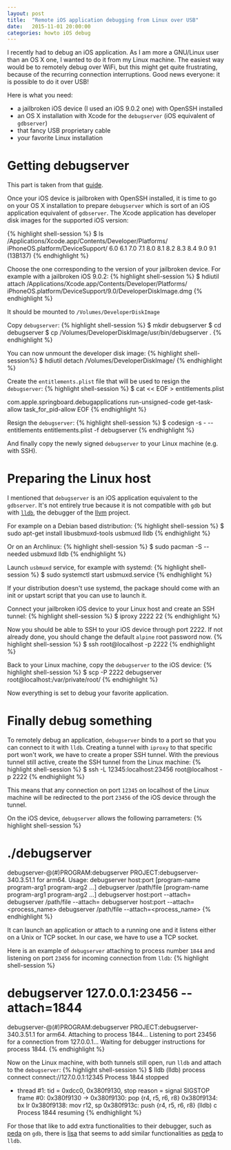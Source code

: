 ```yaml
---
layout: post
title:  "Remote iOS application debugging from Linux over USB"
date:   2015-11-01 20:00:00
categories: howto iOS debug
---
```

I recently had to debug an iOS application. As I am more a GNU/Linux user than an
OS X one, I wanted to do it from my Linux machine. The easiest way would be to
remotely debug over WiFi, but this might get quite frustrating, because of the
recurring connection interruptions. Good news everyone: it is possible to do it
over USB!

Here is what you need:

* a jailbroken iOS device (I used an iOS 9.0.2 one) with OpenSSH installed
* an OS X installation with Xcode for the `debugserver` (iOS equivalent of
  `gdbserver`)
* that fancy USB proprietary cable
* your favorite Linux installation

# Getting debugserver

This part is taken from that [guide][debugserver]. 

Once your iOS device is jailbroken with OpenSSH installed, it is time to go on
your OS X installation to prepare `debugserver` which is sort of an iOS
application equivalent of `gdbserver`. The Xcode application has developer disk
images for the supported iOS version:

{% highlight shell-session %}
$ ls /Applications/Xcode.app/Contents/Developer/Platforms/\
  iPhoneOS.platform/DeviceSupport/
6.0	6.1	7.0	7.1	8.0	8.1
8.2	8.3	8.4	9.0	9.1 (13B137)
{% endhighlight %}

Choose the one corresponding to the version of your jailbroken device. For
example with a jailbroken iOS 9.0.2:
{% highlight shell-session %}
$ hdiutil attach /Applications/Xcode.app/Contents/Developer/Platforms/\
  iPhoneOS.platform/DeviceSupport/9.0/DeveloperDiskImage.dmg
{% endhighlight %}

It should be mounted to `/Volumes/DeveloperDiskImage`

Copy `debugserver`:
{% highlight shell-session %}
$ mkdir debugserver
$ cd debugserver
$ cp /Volumes/DeveloperDiskImage/usr/bin/debugserver .
{% endhighlight %}

You can now unmount the developer disk image:
{% highlight shell-session%}
$ hdiutil detach /Volumes/DeveloperDiskImage/
{% endhighlight %}

Create the `entitlements.plist` file that will be used to resign the `debugserver`:
{% highlight shell-session %}
$ cat << EOF > entitlements.plist
<?xml version="1.0" encoding="UTF-8"?><!DOCTYPE plist PUBLIC "-//Apple//DTD PLIST 1.0//EN" "http://www.apple.com/DTDs/PropertyList-1.0.dtd">
<plist version="1.0"> 
  <dict> 
    <key>com.apple.springboard.debugapplications</key> 
    <true/> 
    <key>run-unsigned-code</key> 
    <true/> 
    <key>get-task-allow</key> 
    <true/> 
    <key>task_for_pid-allow</key> 
    <true/> 
  </dict> 
</plist>
EOF
{% endhighlight %}

Resign the `debugserver`:
{% highlight shell-session %}
$ codesign -s - --entitlements entitlements.plist -f debugserver
{% endhighlight %}

And finally copy the newly signed `debugserver` to your Linux machine (e.g. with SSH).

# Preparing the Linux host

I mentioned that `debugserver` is an iOS application equivalent to the
`gdbserver`. It's not entirely true because it is not compatible with `gdb` but
with [`lldb`][lldb], the debugger of the [llvm][llvm] project.

For example on a Debian based distribution:
{% highlight shell-session %}
$ sudo apt-get install libusbmuxd-tools usbmuxd lldb
{% endhighlight %}

Or on an Archlinux:
{% highlight shell-session %}
$ sudo pacman -S --needed usbmuxd lldb
{% endhighlight %}

Launch `usbmuxd` service, for example with systemd:
{% highlight shell-session %}
$ sudo systemctl start usbmuxd.service
{% endhighlight %}

If your distribution doesn't use systemd, the package should come with an init
or upstart script that you can use to launch it.

Connect your jailbroken iOS device to your Linux host and create an SSH tunnel:
{% highlight shell-session %}
$ iproxy 2222 22
{% endhighlight %}

Now you should be able to SSH to your iOS device through port 2222. If not
already done, you should change the default `alpine` root password now.
{% highlight shell-session %}
$ ssh root@localhost -p 2222
{% endhighlight %}

Back to your Linux machine, copy the `debugserver` to the iOS device:
{% highlight shell-session %}
$ scp -P 2222 debugserver root@localhost:/var/private/root/
{% endhighlight %}

Now everything is set to debug your favorite application.

# Finally debug something

To remotely debug an application, `debugserver` binds to a port so that you can
connect to it with `lldb`. Creating a tunnel with `iproxy` to that specific port
won't work, we have to create a proper SSH tunnel. With the previous tunnel
still active, create the SSH tunnel from the Linux machine:
{% highlight shell-session %}
$ ssh -L 12345:localhost:23456 root@localhost -p 2222
{% endhighlight %}

This means that any connection on port `12345` on localhost of the Linux
machine will be redirected to the port `23456` of the iOS device through the
tunnel.

On the iOS device, `debugserver` allows the following parrameters:
{% highlight shell-session %}
# ./debugserver 
debugserver-@(#)PROGRAM:debugserver  PROJECT:debugserver-340.3.51.1
 for arm64.
Usage:
 debugserver host:port [program-name program-arg1 program-arg2 ...]
 debugserver /path/file [program-name program-arg1 program-arg2 ...]
 debugserver host:port --attach=<pid>
 debugserver /path/file --attach=<pid>
 debugserver host:port --attach=<process_name>
 debugserver /path/file --attach=<process_name>
{% endhighlight %}

It can launch an application or attach to a running one and it listens either
on a Unix or TCP socket. In our case, we have to use a TCP socket.

Here is an example of `debugserver` attaching to process number `1844` and
listening on port `23456` for incoming connection from `lldb`:
{% highlight shell-session %}
# debugserver 127.0.0.1:23456 --attach=1844
debugserver-@(#)PROGRAM:debugserver  PROJECT:debugserver-340.3.51.1
 for arm64.
Attaching to process 1844...
Listening to port 23456 for a connection from 127.0.0.1...
Waiting for debugger instructions for process 1844.
{% endhighlight %}

Now on the Linux machine, with both tunnels still open, run `lldb` and attach
to the `debugserver`:
{% highlight shell-session %}
$ lldb
(lldb) process connect connect://127.0.0.1:12345
Process 1844 stopped
* thread #1: tid = 0xdcc0, 0x380f9130, stop reason = signal SIGSTOP
    frame #0: 0x380f9130
->  0x380f9130: pop    {r4, r5, r6, r8}
    0x380f9134: bx     lr
    0x380f9138: mov    r12, sp
    0x380f913c: push   {r4, r5, r6, r8}
(lldb) c
Process 1844 resuming
{% endhighlight %}

For those that like to add extra functionalities to their debugger, such as
[peda][peda] on `gdb`, there is [lisa][lisa] that seems to add similar
functionalities as [peda][peda] to `lldb`.

[debugserver]: https://hirschmann.io/remote-ios-debugging/
[lldb]: http://lldb.llvm.org/
[llvm]: http://llvm.org/
[peda]: https://github.com/longld/peda
[lisa]: https://github.com/ant4g0nist/lisa.py
